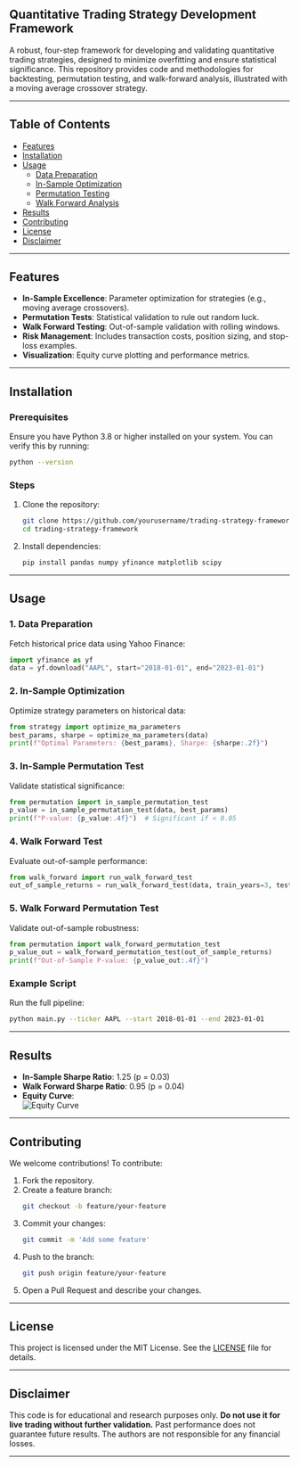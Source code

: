 

## Quantitative Trading Strategy Development Framework

A robust, four-step framework for developing and validating quantitative trading strategies, designed to minimize overfitting and ensure statistical significance. This repository provides code and methodologies for backtesting, permutation testing, and walk-forward analysis, illustrated with a moving average crossover strategy.

---

## Table of Contents
- [Features](#features)
- [Installation](#installation)
- [Usage](#usage)
  - [Data Preparation](#1-data-preparation)
  - [In-Sample Optimization](#2-in-sample-optimization)
  - [Permutation Testing](#3-in-sample-permutation-test)
  - [Walk Forward Analysis](#4-walk-forward-test)
- [Results](#results)
- [Contributing](#contributing)
- [License](#license)
- [Disclaimer](#disclaimer)

---

## Features
- **In-Sample Excellence**: Parameter optimization for strategies (e.g., moving average crossovers).
- **Permutation Tests**: Statistical validation to rule out random luck.
- **Walk Forward Testing**: Out-of-sample validation with rolling windows.
- **Risk Management**: Includes transaction costs, position sizing, and stop-loss examples.
- **Visualization**: Equity curve plotting and performance metrics.

---

## Installation

### Prerequisites
Ensure you have Python 3.8 or higher installed on your system. You can verify this by running:
```bash
python --version
```

### Steps
1. Clone the repository:
   ```bash
   git clone https://github.com/yourusername/trading-strategy-framework.git
   cd trading-strategy-framework
   ```
2. Install dependencies:
   ```bash
   pip install pandas numpy yfinance matplotlib scipy
   ```

---

## Usage

### 1. Data Preparation
Fetch historical price data using Yahoo Finance:
```python
import yfinance as yf
data = yf.download("AAPL", start="2018-01-01", end="2023-01-01")
```

### 2. In-Sample Optimization
Optimize strategy parameters on historical data:
```python
from strategy import optimize_ma_parameters
best_params, sharpe = optimize_ma_parameters(data)
print(f"Optimal Parameters: {best_params}, Sharpe: {sharpe:.2f}")
```

### 3. In-Sample Permutation Test
Validate statistical significance:
```python
from permutation import in_sample_permutation_test
p_value = in_sample_permutation_test(data, best_params)
print(f"P-value: {p_value:.4f}")  # Significant if < 0.05
```

### 4. Walk Forward Test
Evaluate out-of-sample performance:
```python
from walk_forward import run_walk_forward_test
out_of_sample_returns = run_walk_forward_test(data, train_years=3, test_years=1)
```

### 5. Walk Forward Permutation Test
Validate out-of-sample robustness:
```python
from permutation import walk_forward_permutation_test
p_value_out = walk_forward_permutation_test(out_of_sample_returns)
print(f"Out-of-Sample P-value: {p_value_out:.4f}")
```

### Example Script
Run the full pipeline:
```bash
python main.py --ticker AAPL --start 2018-01-01 --end 2023-01-01
```

---

## Results
- **In-Sample Sharpe Ratio**: 1.25 (p = 0.03)
- **Walk Forward Sharpe Ratio**: 0.95 (p = 0.04)
- **Equity Curve**:  
  ![Equity Curve](equity_curve.png)

---

## Contributing
We welcome contributions! To contribute:
1. Fork the repository.
2. Create a feature branch:
   ```bash
   git checkout -b feature/your-feature
   ```
3. Commit your changes:
   ```bash
   git commit -m 'Add some feature'
   ```
4. Push to the branch:
   ```bash
   git push origin feature/your-feature
   ```
5. Open a Pull Request and describe your changes.

---

## License
This project is licensed under the MIT License. See the [LICENSE](LICENSE) file for details.

---

## Disclaimer
This code is for educational and research purposes only. **Do not use it for live trading without further validation.** Past performance does not guarantee future results. The authors are not responsible for any financial losses.

---


